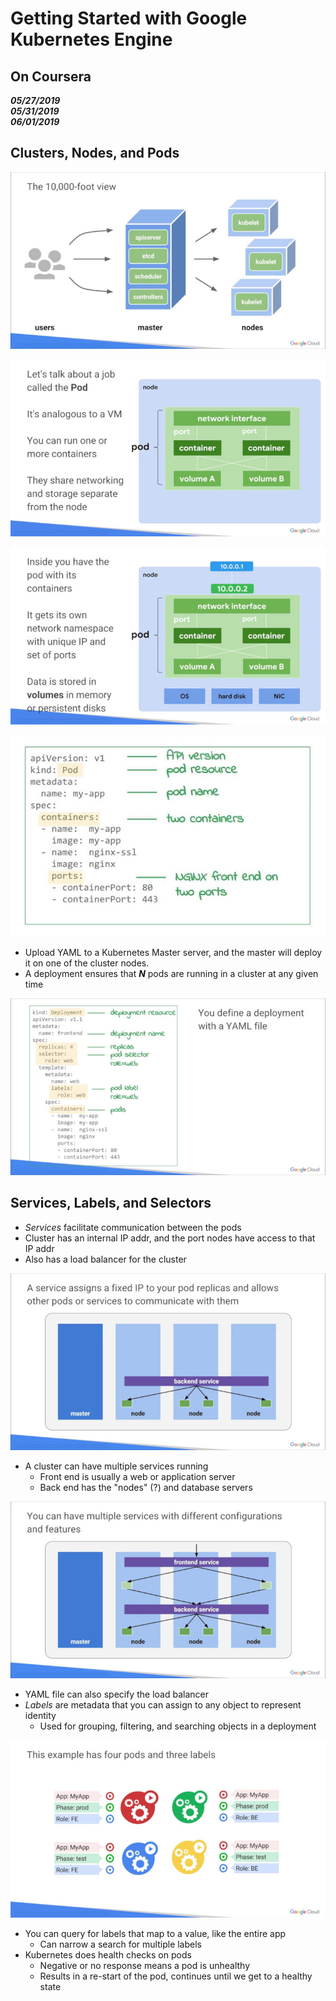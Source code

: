 # Getting Started with Google Kubernetes Engine
## On Coursera
_**05/27/2019**_</br>
_**05/31/2019**_</br>
_**06/01/2019**_</br>

## Clusters, Nodes, and Pods
![10,000 Ft View](./images/10K_ft_view.jpg)

![Kubernetes Pod](./images/kube_pod.jpg)

![Kubernetes Pod 2](./images/kube_pod_2.jpg)

![Kubernetes Pod YAML](./images/kube_pod_yaml.jpg)

- Upload YAML to a Kubernetes Master server, and the master will deploy it on
  one of the cluster nodes.
- A deployment ensures that _**N**_ pods are running in a cluster at any given
  time

![Kubernetes Pod YAML 2](./images/kube_pod_yaml_2.jpg)

## Services, Labels, and Selectors
- _Services_ facilitate communication between the pods
- Cluster has an internal IP addr, and the port nodes have access to that IP addr
- Also has a load balancer for the cluster

![Cluster Service](./images/cluster_service.jpg)

- A cluster can have multiple services running
   - Front end is usually a web or application server
   - Back end has the "nodes" (?) and database servers

![Multiple Services in a Cluster](./images/cluster_service_multiple.jpg)

- YAML file can also specify the load balancer
- _Labels_ are metadata that you can assign to any object to represent identity
   - Used for grouping, filtering, and searching objects in a deployment

![Labels to group API Objects](./images/labels.jpg)

- You can query for labels that map to a value, like the entire app
   - Can narrow a search for multiple labels
- Kubernetes does health checks on pods
   - Negative or no response means a pod is unhealthy
   - Results in a re-start of the pod, continues until we get to a healthy state
